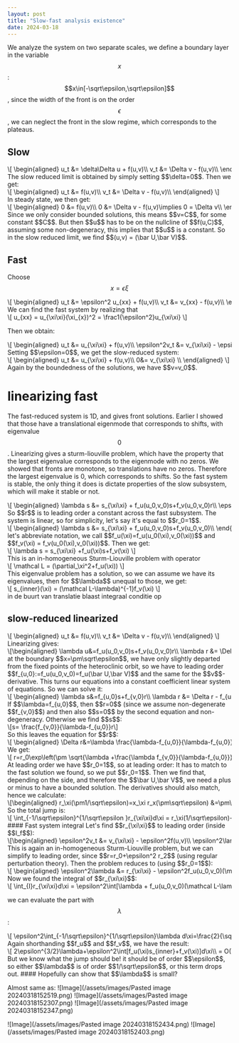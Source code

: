 ```yaml
---
layout: post
title: "Slow-fast analysis existence"
date: 2024-03-18
---
```

<style>
.math-container {
    max-width: 100%; /* Set a maximum width to prevent it from expanding the page */
    overflow-x: auto; /* Enable horizontal scrolling */
    white-space: nowrap; /* Prevent the text from wrapping */
}
</style>
We analyze the system on two separate scales, we define a boundary layer in the variable $$x$$: $$x\in[-\sqrt\epsilon,\sqrt\epsilon]$$, since the width of the front is on the order $$\epsilon$$, we can neglect the front in the slow regime, which corresponds to the plateaus. 
## Slow
<div class="math-container">\[
\begin{aligned}
u_t &= \delta\Delta u + f(u,v)\\
v_t &= \Delta v - f(u,v)\\
\end{aligned}
\]</div>
The slow reduced limit is obtained by simply setting $$\delta=0$$. Then we get:
<div class="math-container">\[
\begin{aligned}
u_t &= f(u,v)\\
v_t &= \Delta v - f(u,v)\\
\end{aligned}
\]</div>
In steady state, we then get:
<div class="math-container">\[
\begin{aligned}
0 &= f(u,v)\\
0 &= \Delta v - f(u,v)\implies 0 = \Delta v\\
\end{aligned}
\]</div>
Since we only consider bounded solutions, this means $$v=C$$, for some constant $$C$$. But then $$u$$ has to be on the nullcline of $$f(u,C)$$, assuming some non-degeneracy, this implies that $$u$$ is a constant. So in the slow reduced limit, we find $$(u,v) = (\bar U,\bar V)$$. 

## Fast
Choose $$x=\epsilon \xi$$ 
<div class="math-container">\[
\begin{aligned}
u_t &= \epsilon^2 u_{xx} + f(u,v)\\
v_t &=  v_{xx} - f(u,v)\\
\end{aligned}
\]</div>
We can find the fast system by realizing that
<div class="math-container">\[
u_{xx} = u_{\xi\xi}(\xi_{x})^2 = \frac1{\epsilon^2}u_{\xi\xi}
\]</div>

Then we obtain:
<div class="math-container">\[
\begin{aligned}
u_t &=  u_{\xi\xi} + f(u,v)\\
\epsilon^2v_t &=  v_{\xi\xi} - \epsilon^2f(u,v)\\
\end{aligned}
\]</div>
Setting $$\epsilon=0$$, we get the slow-reduced system:
<div class="math-container">\[
\begin{aligned}
u_t &=  u_{\xi\xi} + f(u,v)\\
0&=  v_{\xi\xi} \\
\end{aligned}
\]</div>
Again by the boundedness of the solutions, we have $$v=v_0$$. 



# linearizing fast
The fast-reduced system is 1D, and gives front solutions. Earlier I showed that those have a translational eigenmode that corresponds to shifts, with eigenvalue $$0$$. Linearizing gives a sturm-liouville problem, which have the property that the largest eigenvalue corresponds to the eigenmode with no zeros. We showed that fronts are monotone, so translations have no zeros. Therefore the largest eigenvalue is 0, which corresponds to shifts. So the fast system is stable, the only thing it does is dictate properties of the slow subsystem, which will make it stable or not. 

<div class="math-container">\[
\begin{aligned}
\lambda s &=  s_{\xi\xi} + f_u(u_0,v_0)s+f_v(u_0,v_0)r\\
\epsilon^2\lambda r &=  r_{\xi\xi} - \epsilon^2f_u(u_0,v_0)s-\epsilon^2f_v(u_0,v_0)r
\end{aligned}
\]</div>
So $$r$$ is to leading order a constant across the fast subsystem. The system is linear, so for simplicity, let's say it's equal to $$r_0=1$$. 
<div class="math-container">\[
\begin{aligned}
\lambda s &=  s_{\xi\xi} + f_u(u_0,v_0)s+f_v(u_0,v_0)\\
\end{aligned}
\]</div>
let's abbreviate notation, we call $$f_u(\xi)=f_u(u_0(\xi),v_0(\xi))$$ and $$f_v(\xi) = f_v(u_0(\xi),v_0(\xi))$$. Then we get:
<div class="math-container">\[
\lambda s = s_{\xi\xi} +f_u(\xi)s+f_v(\xi)
\]</div>
This is an in-homogeneous Sturm-Liouville problem with operator
<div class="math-container">\[
\mathcal L = (\partial_\xi^2+f_u(\xi))
\]</div>
This eigenvalue problem has a solution, so we can assume we have its eigenvalues, then for $$\lambda$$ unequal to those, we get:
<div class="math-container">\[
s_{inner}(\xi) = (\mathcal L-\lambda)^{-1}f_v(\xi)
\]</div>
in de buurt van translatie blaast integraal conditie op

## slow-reduced linearized

<div class="math-container">\[
\begin{aligned}
u_t &= f(u,v)\\
v_t &= \Delta v - f(u,v)\\
\end{aligned}
\]</div>
Linearizing gives:
<div class="math-container">\[\begin{aligned}
\lambda u&=f_u(u_0,v_0)s+f_v(u_0,v_0)r\\
\lambda r &= \Delta r - f_u(u_0,v_0)s-f_v(u_0,v_0)r\\
\end{aligned}\]</div>
at the boundary $$x=\pm\sqrt\epsilon$$, we have only slightly departed from the fixed points of the heteroclinic orbit, so we have to leading order $$f_{u,0}:=f_u(u_0,v_0)=f_u(\bar U,\bar V)$$ and the same for the $$v$$-derivative. This turns our equations into a constant coefficient linear system of equations. So we can solve it:
<div class="math-container">\[
\begin{aligned}
\lambda s&=f_{u,0}s+f_{v,0}r\\
\lambda r &= \Delta r - f_{u,0}s-f_{v,0}r\\
\end{aligned}
\]</div>
If $$\lambda=f_{u,0}$$, then $$r=0$$ (since we assume non-degenerate $$f_{v,0}$$) and then also $$s=0$$ by the second equation and non-degeneracy. Otherwise we find $$s$$:
<div class="math-container">\[s= \frac{f_{v,0}}{\lambda-f_{u,0}}r\]</div>
So this leaves the equation for $$r$$:
<div class="math-container">\[
\begin{aligned}
\Delta r&=\lambda \frac{\lambda-f_{u,0}}{\lambda-f_{u,0}}r+ \frac{f_{u,0}f_{v,0}}{\lambda-f_{u,0}}r+f_{v,0}\frac{\lambda-f_{u,0}}{\lambda-f_{u,0}}r \\
&= \frac{\lambda^2-\lambda f_{u,0}+f_{u,0}f_{v,0}+\lambda f_{v,0}-f_{u,0} f_{v,0}}{\lambda-f_{u,0}}r\\
&= \frac{\lambda^2-\lambda f_{u,0}+\lambda f_{v,0}}{\lambda-f_{u,0}}r\\
&= \left(\lambda +\frac{\lambda f_{v,0}}{\lambda-f_{u,0}}\right)r
\end{aligned}
\]</div>
We get:
<div class="math-container">\[
r=r_0\exp\left(\pm \sqrt{\lambda +\frac{\lambda f_{v,0}}{\lambda-f_{u,0}}}x\right)
\]</div>
At leading order we have $$r_0=1$$, so at leading order:
It has to match to the fast solution we found, so we put $$r_0=1$$. Then we find that, depending on the side, and therefore the $$\bar U,\bar V$$, we need a plus or minus to have a bounded solution. The derivatives should also match, hence we calculate:
<div class="math-container">\[\begin{aligned}
r_\xi(\pm1/\sqrt\epsilon)=x_\xi r_x(\pm\sqrt\epsilon) &=\pm\epsilon \sqrt{\lambda +\frac{\lambda f_{v,0}}{\lambda-f_{u,0}}}\exp\left(\pm\epsilon \sqrt{\lambda +\frac{\lambda f_{v,0}}{\lambda-f_{u,0}}}(\pm\sqrt\epsilon)\right)\\
&=\pm\epsilon \sqrt{\lambda +\frac{\lambda f_{v,0}}{\lambda-f_{u,0}}}+O(\epsilon^{5/2})\\
\end{aligned}\]</div>
So the total jump is:
<div class="math-container">\[
\int_{-1/\sqrt\epsilon}^{1/\sqrt\epsilon }r_{\xi\xi}d\xi = r_\xi(1/\sqrt\epsilon)-r_\xi(-1/\sqrt\epsilon) = \pm\epsilon \sqrt{\lambda +\frac{\lambda f_{v,right}}{\lambda-f_{u,right}}}\mp\epsilon \sqrt{\lambda +\frac{\lambda f_{v,left}}{\lambda-f_{u,left}}}
\]</div>
#### Fast system integral
Let's find $$r_{\xi\xi}$$ to leading order (inside $$I_f$$):
<div class="math-container">\[\begin{aligned}
\epsilon^2v_t &=  v_{\xi\xi} - \epsilon^2f(u,v)\\
\epsilon^2\lambda r &=  r_{\xi\xi} - \epsilon^2f_u(u_0,v_0)s_{inner}-\epsilon^2f_v(u_0,v_0)r\\
\epsilon^2\lambda r &=  r_{\xi\xi} - \epsilon^2f_u(u_0,v_0)(\mathcal L-\lambda)^{-1}f_v(\xi)-\epsilon^2f_v(u_0,v_0)r\\
\end{aligned}\]</div>
This is again an in-homogeneous Sturm-Liouville problem, but we can simplify to leading order, since $$r=r_0+\epsilon^2 r_2$$ (using regular perturbation theory). Then the problem reduces to (using $$r_0=1$$):
<div class="math-container">\[
\begin{aligned}
\epsilon^2\lambda  &=  r_{\xi\xi} - \epsilon^2f_u(u_0,v_0)(\mathcal L-\lambda)^{-1}f_v(\xi)-\epsilon^2f_v(u_0,v_0)\\
\end{aligned}
\]</div> Now we found the integral of $$r_{\xi\xi}$$:
<div class="math-container">\[
\int_{I}r_{\xi\xi}d\xi = \epsilon^2\int[\lambda  + f_u(u_0,v_0)(\mathcal L-\lambda)^{-1}f_v(\xi)+f_v(u_0,v_0)]d\xi\\
\]</div>

we can evaluate the part with $$\lambda$$:
<div class="math-container">\[
\epsilon^2\int_{-1/\sqrt\epsilon}^{1/\sqrt\epsilon}\lambda d\xi=\frac{2}{\sqrt{\epsilon}}\lambda  = 2\epsilon^{3/2}\lambda
\]</div>
Again shorthanding $$f_u$$ and $$f_v$$, we have the result:
<div class="math-container">\[
 2\epsilon^{3/2}\lambda+\epsilon^2\int[f_u(\xi)s_{inner}+f_v(\xi)]d\xi\\ = O(\epsilon)
\]</div>
But we know what the jump should be! it should be of order $$\epsilon$$, so either $$\lambda$$ is of order $$1/\sqrt\epsilon$$, or this term drops out. 
#### Hopefully can show that $$\lambda$$ is small? 


Almost same as:
![Image](/assets/images/Pasted image 20240318152519.png)
![Image](/assets/images/Pasted image 20240318152307.png)
![Image](/assets/images/Pasted image 20240318152347.png)

![Image](/assets/images/Pasted image 20240318152434.png)
![Image](/assets/images/Pasted image 20240318152403.png)